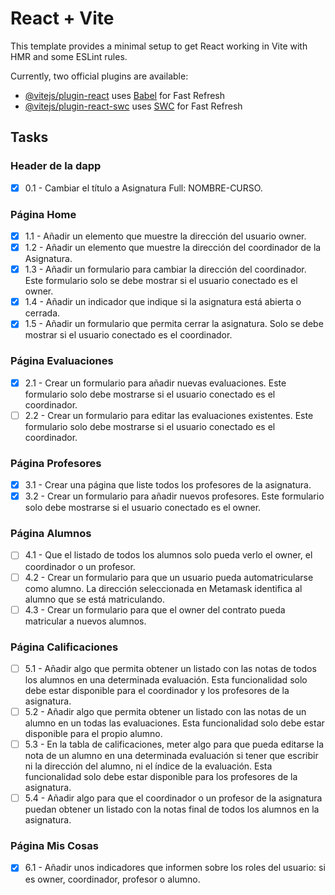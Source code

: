 # React + Vite

This template provides a minimal setup to get React working in Vite with HMR and some ESLint rules.

Currently, two official plugins are available:

- [@vitejs/plugin-react](https://github.com/vitejs/vite-plugin-react/blob/main/packages/plugin-react/README.md) uses [Babel](https://babeljs.io/) for Fast Refresh
- [@vitejs/plugin-react-swc](https://github.com/vitejs/vite-plugin-react-swc) uses [SWC](https://swc.rs/) for Fast Refresh

## Tasks

### Header de la dapp

- [x] 0.1 - Cambiar el título a Asignatura Full: NOMBRE-CURSO.

### Página Home

- [x] 1.1 - Añadir un elemento que muestre la dirección del usuario owner.
- [x] 1.2 - Añadir un elemento que muestre la dirección del coordinador de la Asignatura.
- [x] 1.3 - Añadir un formulario para cambiar la dirección del coordinador. Este formulario solo se debe mostrar si el usuario conectado es el owner.
- [x] 1.4 - Añadir un indicador que indique si la asignatura está abierta o cerrada.
- [x] 1.5 - Añadir un formulario que permita cerrar la asignatura. Solo se debe mostrar si el usuario conectado es el coordinador.

### Página Evaluaciones

- [x] 2.1 - Crear un formulario para añadir nuevas evaluaciones. Este formulario solo debe mostrarse si el usuario conectado es el coordinador.
- [ ] 2.2 - Crear un formulario para editar las evaluaciones existentes. Este formulario solo debe mostrarse si el usuario conectado es el coordinador.

### Página Profesores

- [x] 3.1 - Crear una página que liste todos los profesores de la asignatura.
- [x] 3.2 - Crear un formulario para añadir nuevos profesores. Este formulario solo debe mostrarse si el usuario conectado es el owner.

### Página Alumnos

- [ ] 4.1 - Que el listado de todos los alumnos solo pueda verlo el owner, el coordinador o un profesor.
- [ ] 4.2 - Crear un formulario para que un usuario pueda automatricularse como alumno. La dirección seleccionada en Metamask identifica al alumno que se está matriculando.
- [ ] 4.3 - Crear un formulario para que el owner del contrato pueda matricular a nuevos alumnos.

### Página Calificaciones

- [ ] 5.1 - Añadir algo que permita obtener un listado con las notas de todos los alumnos en una determinada evaluación. Esta funcionalidad solo debe estar disponible para el coordinador y los profesores de la asignatura.
- [ ] 5.2 - Añadir algo que permita obtener un listado con las notas de un alumno en un todas las evaluaciones. Esta funcionalidad solo debe estar disponible para el propio alumno.
- [ ] 5.3 - En la tabla de calificaciones, meter algo para que pueda editarse la nota de un alumno en una determinada evaluación si tener que escribir ni la dirección del alumno, ni el índice de la evaluación. Esta funcionalidad solo debe estar disponible para los profesores de la asignatura.
- [ ] 5.4 - Añadir algo para que el coordinador o un profesor de la asignatura puedan obtener un listado con la notas final de todos los alumnos en la asignatura.

### Página Mis Cosas

- [x] 6.1 - Añadir unos indicadores que informen sobre los roles del usuario: si es owner, coordinador, profesor o alumno.
